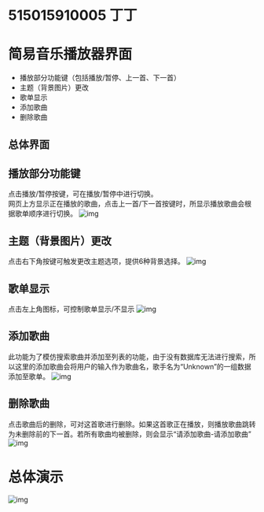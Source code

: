 # 515015910005 丁丁
# 简易音乐播放器界面
- 播放部分功能键（包括播放/暂停、上一首、下一首）
- 主题（背景图片）更改
- 歌单显示
- 添加歌曲
- 删除歌曲

## 总体界面
## 播放部分功能键
点击播放/暂停按键，可在播放/暂停中进行切换。<br/>
网页上方显示正在播放的歌曲，点击上一首/下一首按键时，所显示播放歌曲会根据歌单顺序进行切换。
![img](https://raw.githubusercontent.com/derFischer/project1/master/%E6%BC%94%E7%A4%BA%E5%8A%A8%E7%94%BB/%E4%B8%8A%E3%80%81%E4%B8%8B%E4%B8%80%E9%A6%96.gif)
## 主题（背景图片）更改
点击右下角按键可触发更改主题选项，提供6种背景选择。
![img](https://raw.githubusercontent.com/derFischer/project1/master/%E6%BC%94%E7%A4%BA%E5%8A%A8%E7%94%BB/%E6%9B%B4%E6%8D%A2%E8%83%8C%E6%99%AF.gif)
## 歌单显示
点击左上角图标，可控制歌单显示/不显示
![img](https://raw.githubusercontent.com/derFischer/project1/master/%E6%BC%94%E7%A4%BA%E5%8A%A8%E7%94%BB/%E6%98%BE%E7%A4%BA%E6%AD%8C%E5%8D%95.gif)
## 添加歌曲
此功能为了模仿搜索歌曲并添加至列表的功能，由于没有数据库无法进行搜索，所以这里的添加歌曲会将用户的输入作为歌曲名，歌手名为“Unknown”的一组数据添加至歌单。
![img](https://raw.githubusercontent.com/derFischer/project1/master/%E6%BC%94%E7%A4%BA%E5%8A%A8%E7%94%BB/%E6%B7%BB%E5%8A%A0%E6%AD%8C%E6%9B%B2.gif)
## 删除歌曲
点击歌曲后的删除，可对这首歌进行删除。如果这首歌正在播放，则播放歌曲跳转为未删除前的下一首。若所有歌曲均被删除，则会显示“请添加歌曲-请添加歌曲”
![img
](https://raw.githubusercontent.com/derFischer/project1/master/%E6%BC%94%E7%A4%BA%E5%8A%A8%E7%94%BB/%E5%88%A0%E9%99%A4%E6%AD%8C%E6%9B%B2.gif)
# 总体演示
![img](https://raw.githubusercontent.com/derFischer/project1/master/%E6%BC%94%E7%A4%BA%E5%8A%A8%E7%94%BB/%E6%80%BB%E4%BD%93.gif)
